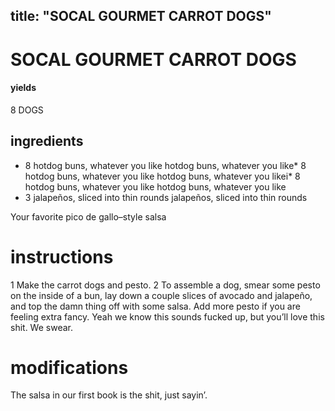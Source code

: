 

	
title: "SOCAL GOURMET CARROT DOGS"
---
# SOCAL GOURMET CARROT DOGS
#### yields
8 DOGS
## ingredients
* 8 hotdog buns, whatever you like hotdog buns, whatever you like* 8 hotdog buns, whatever you like hotdog buns, whatever you likei* 8 hotdog buns, whatever you like hotdog buns, whatever you like
* 3 jalapeños, sliced into thin rounds jalapeños, sliced into thin rounds

Your favorite pico de gallo–style salsa

# instructions
1 Make the carrot dogs and pesto.
2 To assemble a dog, smear some pesto on the inside of a bun, lay down a couple slices of avocado and jalapeño, and top the damn thing off with some salsa. Add more pesto if you are feeling extra fancy. Yeah we know this sounds fucked up, but you’ll love this shit. We swear.

# modifications

The salsa in our first book is the shit, just sayin’.
	

